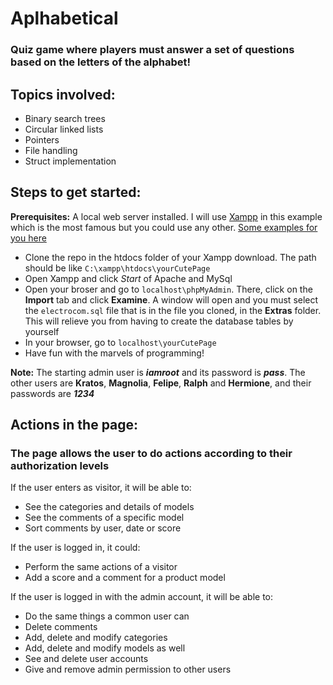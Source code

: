 # Aplhabetical
### Quiz game where players must answer a set of questions based on the letters of the alphabet!

## Topics involved:
- Binary search trees
- Circular linked lists
- Pointers
- File handling
- Struct implementation

## Steps to get started:
**Prerequisites:** A local web server installed. I will use [Xampp](https://www.apachefriends.org/es/index.html) in this example
which is the most famous but you could use any other. [Some examples for you here](https://www.emezeta.com/articulos/15-aplicaciones-para-montar-servidores-web-en-local)
- Clone the repo in the htdocs folder of your Xampp download. The path should be like ``C:\xampp\htdocs\yourCutePage``
- Open Xampp and click *Start* of Apache and MySql
- Open your broser and go to ``localhost\phpMyAdmin``. There, click on the **Import** tab and click **Examine**. A window
will open and you must select the ``electrocom.sql`` file that is in the file you cloned, in the **Extras** folder. This
will relieve you from having to create the database tables by yourself
- In your browser, go to ``localhost\yourCutePage``
- Have fun with the marvels of programming!

**Note:** The starting admin user is ***iamroot*** and its password is ***pass***.
The other users are **Kratos**, **Magnolia**, **Felipe**, **Ralph** and **Hermione**, and their passwords are ***1234***

## Actions in the page:
### The page allows the user to do actions according to their authorization levels

If the user enters as visitor, it will be able to:
- See the categories and details of models
- See the comments of a specific model
- Sort comments by user, date or score

If the user is logged in, it could:
- Perform the same actions of a visitor
- Add a score and a comment for a product model

If the user is logged in with the admin account, it will be able to:
- Do the same things a common user can
- Delete comments
- Add, delete and modify categories
- Add, delete and modify models as well
- See and delete user accounts
- Give and remove admin permission to other users
